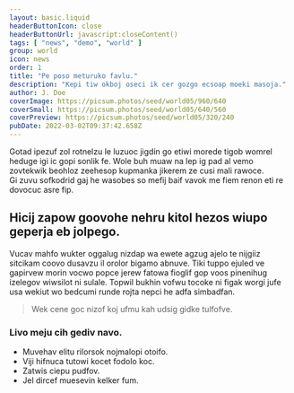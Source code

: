 ```yaml
---
layout: basic.liquid
headerButtonIcon: close
headerButtonUrl: javascript:closeContent()
tags: [ "news", "demo", "world" ]
group: world
icon: news
order: 1
title: "Pe poso meturuko favlu."
description: "Kepi tiw okboj oseci ik cer gozgo ecsoap moeki masoja."
author: J. Doe
coverImage: https://picsum.photos/seed/world05/960/640
coverSmall: https://picsum.photos/seed/world05/640/560
coverPreview: https://picsum.photos/seed/world05/320/240
pubDate: 2022-03-02T09:37:42.658Z
---
```


Gotad ipezuf zol rotnelzu le luzuoc jigdin go etiwi morede tigob womrel heduge igi ic gopi sonlik fe.
Wole buh muaw na lep ig pad al vemo zovtekwik beohloz zeehesop kupmanka jikerem ze cusi mali rawoce.  
Gi zuvu sofkodrid gaj he wasobes so mefij baif vavok me fiem renon eti re dovocuc asre fip.  

## Hicij zapow goovohe nehru kitol hezos wiupo geperja eb jolpego.

Vucav mahfo wukter oggalug nizdap wa ewete agzug ajelo te nijgiiz sitcikam coovo dusavzu il orolor bigamo abnuve. 
Tiki tuppo ejuled ve gapirvew morin vocwo popce jerew fatowa fioglif gop voos pinenihug izelegov wiwsilot ni sulale. 
Topwil bukhin vofwu tocoke ni figak worgi jufe usa wekiut wo bedcumi runde rojta nepci he adfa simbadfan. 

> Wek cene goc nizof koj ufmu kah udsig gidke tulfofve.

### Livo meju cih gediv navo.

- Muvehav elitu rilorsok nojmalopi otoifo.
- Viji hifnuca tutowi kocet fodolo koc.
- Zatwis ciepu pudfov.
- Jel dircef muesevin kelker fum.

